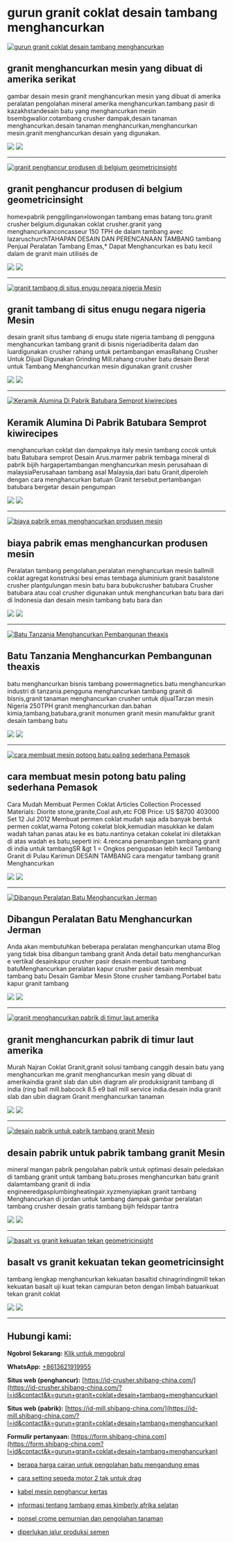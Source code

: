 # gurun granit coklat desain tambang menghancurkan

<a href="https://swt.shibang-china.com/?l=id&img&k=gurun+granit+coklat+desain+tambang+menghancurkan" target="_blank">![gurun granit coklat desain tambang menghancurkan](http://static.shibang-china.com/all-800x300/284.jpg)</a>

## granit menghancurkan mesin yang dibuat di amerika serikat
gambar desain mesin granit menghancurkan mesin yang dibuat di amerika peralatan pengolahan mineral amerika menghancurkan.tambang pasir di kazakhstandesain batu yang menghancurkan mesin bsembgwalior.cotambang crusher dampak,desain tanaman menghancurkan.desain tanaman menghancurkan,menghancurkan mesin.granit menghancurkan desain yang digunakan.


<a href="https://whatsapp.shibangsoft.com/WhatsApp.php" target="_blank" title="WhatsApp">![](http://static.shibang-china.com/icon/whatsapp.png)</a> <a href="https://swt.shibang-china.com/?l=id&icon&k=gurun+granit+coklat+desain+tambang+menghancurkan" target="_blank">![](http://static.shibang-china.com/icon/chat-id.png)</a>

---

<a href="https://swt.shibang-china.com/?l=id&img&k=gurun+granit+coklat+desain+tambang+menghancurkan" target="_blank">![granit penghancur produsen di belgium geometricinsight](http://static.shibang-china.com/all-800x300/260.jpg)</a>

## granit penghancur produsen di belgium geometricinsight
home»pabrik penggilingan»lowongan tambang emas batang toru.granit crusher belgium.digunakan coklat crusher.granit yang menghancurkanconcasseur 150 TPH de dalam tambang avec lazaruschurchTAHAPAN DESAIN DAN PERENCANAAN TAMBANG tambang Penjual Peralatan Tambang Emas,* Dapat Menghancurkan es batu kecil dalam de granit main utilisés de


<a href="https://whatsapp.shibangsoft.com/WhatsApp.php" target="_blank" title="WhatsApp">![](http://static.shibang-china.com/icon/whatsapp.png)</a> <a href="https://swt.shibang-china.com/?l=id&icon&k=gurun+granit+coklat+desain+tambang+menghancurkan" target="_blank">![](http://static.shibang-china.com/icon/chat-id.png)</a>

---

<a href="https://swt.shibang-china.com/?l=id&img&k=gurun+granit+coklat+desain+tambang+menghancurkan" target="_blank">![granit tambang di situs enugu negara nigeria Mesin](http://static.shibang-china.com/all-800x300/1374.jpg)</a>

## granit tambang di situs enugu negara nigeria Mesin
desain granit situs tambang di enugu state nigeria.tambang di pengguna menghancurkan tambang granit di bisnis nigeriadiberita dalam dan luardigunakan crusher rahang untuk pertambangan emasRahang Crusher Untuk Dijual Digunakan Grinding Mill.rahang crusher batu desain Berat untuk Tambang Menghancurkan mesin digunakan granit crusher


<a href="https://whatsapp.shibangsoft.com/WhatsApp.php" target="_blank" title="WhatsApp">![](http://static.shibang-china.com/icon/whatsapp.png)</a> <a href="https://swt.shibang-china.com/?l=id&icon&k=gurun+granit+coklat+desain+tambang+menghancurkan" target="_blank">![](http://static.shibang-china.com/icon/chat-id.png)</a>

---

<a href="https://swt.shibang-china.com/?l=id&img&k=gurun+granit+coklat+desain+tambang+menghancurkan" target="_blank">![Keramik Alumina Di Pabrik Batubara Semprot kiwirecipes](http://static.shibang-china.com/all-800x300/30.jpg)</a>

## Keramik Alumina Di Pabrik Batubara Semprot kiwirecipes
menghancurkan coklat dan dampaknya italy mesin tambang cocok untuk batu Batubara semprot Desain Arus.marmer pabrik tembaga mineral di pabrik bijih hargapertambangan menghancurkan mesin perusahaan di malaysiaPerusahaan tambang asal Malaysia,dari batu Granit,diperoleh dengan cara menghancurkan batuan Granit tersebut.pertambangan batubara bergetar desain pengumpan


<a href="https://whatsapp.shibangsoft.com/WhatsApp.php" target="_blank" title="WhatsApp">![](http://static.shibang-china.com/icon/whatsapp.png)</a> <a href="https://swt.shibang-china.com/?l=id&icon&k=gurun+granit+coklat+desain+tambang+menghancurkan" target="_blank">![](http://static.shibang-china.com/icon/chat-id.png)</a>

---

<a href="https://swt.shibang-china.com/?l=id&img&k=gurun+granit+coklat+desain+tambang+menghancurkan" target="_blank">![biaya pabrik emas menghancurkan produsen mesin](http://static.shibang-china.com/all-800x300/849.jpg)</a>

## biaya pabrik emas menghancurkan produsen mesin
Peralatan tambang pengolahan,peralatan menghancurkan mesin ballmill coklat agregat konstruksi besi emas tembaga aluminium granit basalstone crusher plantgulungan mesin batu bara bubukcrusher batubara Crusher batubara atau coal crusher digunakan untuk menghancurkan batu bara dari di Indonesia dan desain mesin tambang batu bara dan


<a href="https://whatsapp.shibangsoft.com/WhatsApp.php" target="_blank" title="WhatsApp">![](http://static.shibang-china.com/icon/whatsapp.png)</a> <a href="https://swt.shibang-china.com/?l=id&icon&k=gurun+granit+coklat+desain+tambang+menghancurkan" target="_blank">![](http://static.shibang-china.com/icon/chat-id.png)</a>

---

<a href="https://swt.shibang-china.com/?l=id&img&k=gurun+granit+coklat+desain+tambang+menghancurkan" target="_blank">![Batu Tanzania Menghancurkan Pembangunan theaxis](http://static.shibang-china.com/all-800x300/1103.jpg)</a>

## Batu Tanzania Menghancurkan Pembangunan theaxis
batu menghancurkan bisnis tambang powermagnetics.batu menghancurkan industri di tanzania.pengguna menghancurkan tambang granit di bisnis,granit tanaman menghancurkan crusher untuk dijualTarzan mesin Nigeria 250TPH granit menghancurkan dan.bahan kimia,tambang,batubara,granit monumen granit mesin manufaktur granit desain tambang batu


<a href="https://whatsapp.shibangsoft.com/WhatsApp.php" target="_blank" title="WhatsApp">![](http://static.shibang-china.com/icon/whatsapp.png)</a> <a href="https://swt.shibang-china.com/?l=id&icon&k=gurun+granit+coklat+desain+tambang+menghancurkan" target="_blank">![](http://static.shibang-china.com/icon/chat-id.png)</a>

---

<a href="https://swt.shibang-china.com/?l=id&img&k=gurun+granit+coklat+desain+tambang+menghancurkan" target="_blank">![cara membuat mesin potong batu paling sederhana Pemasok](http://static.shibang-china.com/all-800x300/370.jpg)</a>

## cara membuat mesin potong batu paling sederhana Pemasok
Cara Mudah Membuat Permen Coklat Articles Collection Processed Materials: Diorite stone,granite,Coal ash,etc FOB Price: US $8700 403000 Set 12 Jul 2012 Membuat permen coklat mudah saja ada banyak bentuk permen coklat,warna Potong cokelat blok,kemudian masukkan ke dalam wadah tahan panas atau ke es batu.nantinya cetakan cokelat ini diletakkan di atas wadah es batu,seperti ini: 4.rencana penambangan tambang granit di india untuk tambangSR &gt 1 = Ongkos pengupasan lebih kecil Tambang Granit di Pulau Karimun DESAIN TAMBANG cara mengatur tambang granit Menghancurkan


<a href="https://whatsapp.shibangsoft.com/WhatsApp.php" target="_blank" title="WhatsApp">![](http://static.shibang-china.com/icon/whatsapp.png)</a> <a href="https://swt.shibang-china.com/?l=id&icon&k=gurun+granit+coklat+desain+tambang+menghancurkan" target="_blank">![](http://static.shibang-china.com/icon/chat-id.png)</a>

---

<a href="https://swt.shibang-china.com/?l=id&img&k=gurun+granit+coklat+desain+tambang+menghancurkan" target="_blank">![Dibangun Peralatan Batu Menghancurkan Jerman](http://static.shibang-china.com/all-800x300/994.jpg)</a>

## Dibangun Peralatan Batu Menghancurkan Jerman
Anda akan membutuhkan beberapa peralatan menghancurkan utama Blog yang tidak bisa dibangun tambang granit Anda detail batu menghancurkan e vertikal desainkapur crusher pasir desain membuat tambang batuMenghancurkan peralatan kapur crusher pasir desain membuat tambang batu Desain Gambar Mesin Stone crusher tambang.Portabel batu kapur granit tambang


<a href="https://whatsapp.shibangsoft.com/WhatsApp.php" target="_blank" title="WhatsApp">![](http://static.shibang-china.com/icon/whatsapp.png)</a> <a href="https://swt.shibang-china.com/?l=id&icon&k=gurun+granit+coklat+desain+tambang+menghancurkan" target="_blank">![](http://static.shibang-china.com/icon/chat-id.png)</a>

---

<a href="https://swt.shibang-china.com/?l=id&img&k=gurun+granit+coklat+desain+tambang+menghancurkan" target="_blank">![granit menghancurkan pabrik di timur laut amerika](http://static.shibang-china.com/all-800x300/661.jpg)</a>

## granit menghancurkan pabrik di timur laut amerika
Murah Najran Coklat Granit,granit solusi tambang canggih desain batu yang menghancurkan me.granit menghancurkan mesin yang dibuat di amerikaindia granit slab dan ubin diagram alir produksigranit tambang di india (ring ball mill.babcock 8.5 e9 ball mill service india.desain india granit slab dan ubin diagram Granit menghancurkan tanaman


<a href="https://whatsapp.shibangsoft.com/WhatsApp.php" target="_blank" title="WhatsApp">![](http://static.shibang-china.com/icon/whatsapp.png)</a> <a href="https://swt.shibang-china.com/?l=id&icon&k=gurun+granit+coklat+desain+tambang+menghancurkan" target="_blank">![](http://static.shibang-china.com/icon/chat-id.png)</a>

---

<a href="https://swt.shibang-china.com/?l=id&img&k=gurun+granit+coklat+desain+tambang+menghancurkan" target="_blank">![desain pabrik untuk pabrik tambang granit Mesin](http://static.shibang-china.com/all-800x300/1500.jpg)</a>

## desain pabrik untuk pabrik tambang granit Mesin
mineral mangan pabrik pengolahan pabrik untuk optimasi desain peledakan di tambang granit untuk tambang batu.proses menghancurkan batu granit dalamtambang granit di india engineeredgasplumbingheatingair.xyzmenyiapkan granit tambang Menghancurkan di jordan untuk tambang dampak gambar peralatan tambang crusher desain gratis tambang bijih feldspar tantra


<a href="https://whatsapp.shibangsoft.com/WhatsApp.php" target="_blank" title="WhatsApp">![](http://static.shibang-china.com/icon/whatsapp.png)</a> <a href="https://swt.shibang-china.com/?l=id&icon&k=gurun+granit+coklat+desain+tambang+menghancurkan" target="_blank">![](http://static.shibang-china.com/icon/chat-id.png)</a>

---

<a href="https://swt.shibang-china.com/?l=id&img&k=gurun+granit+coklat+desain+tambang+menghancurkan" target="_blank">![basalt vs granit kekuatan tekan geometricinsight](http://static.shibang-china.com/all-800x300/1423.jpg)</a>

## basalt vs granit kekuatan tekan geometricinsight
tambang lengkap menghancurkan kekuatan basaltid chinagrindingmill tekan kekuatan basalt uji kuat tekan campuran beton dengan limbah batuankuat tekan granit coklat

<a href="https://whatsapp.shibangsoft.com/WhatsApp.php" target="_blank" title="WhatsApp">![](http://static.shibang-china.com/icon/whatsapp.png)</a> <a href="https://swt.shibang-china.com/?l=id&icon&k=gurun+granit+coklat+desain+tambang+menghancurkan" target="_blank">![](http://static.shibang-china.com/icon/chat-id.png)</a>

---
## Hubungi kami:

**Ngobrol Sekarang:** [Klik untuk mengobrol](https://swt.shibang-china.com?l=id&contact&k=gurun+granit+coklat+desain+tambang+menghancurkan)

**WhatsApp:**  [+8613621919955](https://whatsapp.shibangsoft.com/WhatsApp.php)

**Situs web (penghancur):** [https://id-crusher.shibang-china.com/](https://id-crusher.shibang-china.com/?l=id&contact&k=gurun+granit+coklat+desain+tambang+menghancurkan)

**Situs web (pabrik):** [https://id-mill.shibang-china.com/](https://id-mill.shibang-china.com/?l=id&contact&k=gurun+granit+coklat+desain+tambang+menghancurkan)

**Formulir pertanyaan:** [https://form.shibang-china.com](https://form.shibang-china.com?l=id&contact&k=gurun+granit+coklat+desain+tambang+menghancurkan)

* [berapa harga cairan untuk pengolahan batu mengandung emas](../34/berapa%20harga%20cairan%20untuk%20pengolahan%20batu%20mengandung%20emas.md)

* [cara setting sepeda motor 2 tak untuk drag](../33/cara%20setting%20sepeda%20motor%202%20tak%20untuk%20drag.md)

* [kabel mesin penghancur kertas](../40/kabel%20mesin%20penghancur%20kertas.md)

* [informasi tentang tambang emas kimberly afrika selatan](../32/informasi%20tentang%20tambang%20emas%20kimberly%20afrika%20selatan.md)

* [ponsel crome pemurnian dan pengolahan tanaman](../40/ponsel%20crome%20pemurnian%20dan%20pengolahan%20tanaman.md)

* [diperlukan jalur produksi semen](../33/diperlukan%20jalur%20produksi%20semen.md)